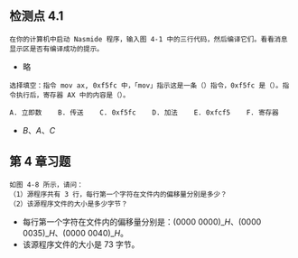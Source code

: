 ## 检测点 4.1

```
在你的计算机中启动 Nasmide 程序，输入图 4-1 中的三行代码，然后编译它们。看看消息显示区是否有编译成功的提示。
```

- 略

```
选择填空：指令 mov ax, 0xf5fc 中，「mov」指示这是一条（）指令，0xf5fc 是（）。指令执行后，寄存器 AX 中的内容是（）。

A. 立即数    B. 传送    C. 0xf5fc    D. 加法    E. 0xfcf5    F. 寄存器
```

- $B、A、C$

## 第 4 章习题

```
如图 4-8 所示，请问：
（1）源程序共有 3 行，每行第一个字符在文件内的偏移量分别是多少？
（2）该源程序文件的大小是多少字节？
```

- $\text{每行第一个字符在文件内的偏移量分别是：}\text{(0000 0000)}\_{H}、\text{(0000 0035)}\_{H}、\text{(0000 0040)}\_{H}$。
- 该源程序文件的大小是 $73$ 字节。
